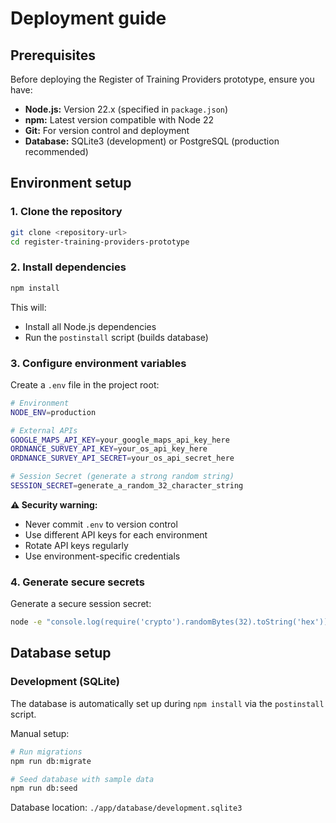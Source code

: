 # Deployment guide

## Prerequisites

Before deploying the Register of Training Providers prototype, ensure you have:

- **Node.js:** Version 22.x (specified in `package.json`)
- **npm:** Latest version compatible with Node 22
- **Git:** For version control and deployment
- **Database:** SQLite3 (development) or PostgreSQL (production recommended)

## Environment setup

### 1. Clone the repository

```bash
git clone <repository-url>
cd register-training-providers-prototype
```

### 2. Install dependencies

```bash
npm install
```

This will:
- Install all Node.js dependencies
- Run the `postinstall` script (builds database)

### 3. Configure environment variables

Create a `.env` file in the project root:

```bash
# Environment
NODE_ENV=production

# External APIs
GOOGLE_MAPS_API_KEY=your_google_maps_api_key_here
ORDNANCE_SURVEY_API_KEY=your_os_api_key_here
ORDNANCE_SURVEY_API_SECRET=your_os_api_secret_here

# Session Secret (generate a strong random string)
SESSION_SECRET=generate_a_random_32_character_string
```

**⚠️ Security warning:**
- Never commit `.env` to version control
- Use different API keys for each environment
- Rotate API keys regularly
- Use environment-specific credentials

### 4. Generate secure secrets

Generate a secure session secret:

```bash
node -e "console.log(require('crypto').randomBytes(32).toString('hex'))"
```

## Database setup

### Development (SQLite)

The database is automatically set up during `npm install` via the `postinstall` script.

Manual setup:

```bash
# Run migrations
npm run db:migrate

# Seed database with sample data
npm run db:seed
```

Database location: `./app/database/development.sqlite3`
